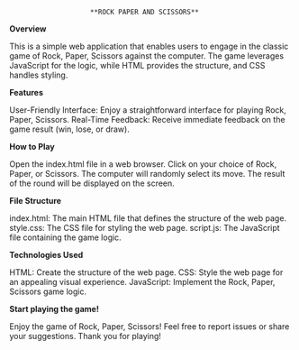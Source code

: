 						**ROCK PAPER AND SCISSORS**
      
**Overview**

This is a simple web application that enables users to engage in the classic game of Rock, Paper, Scissors against the computer. The game leverages JavaScript for the logic, while HTML provides the structure, and CSS handles styling.


**Features**

User-Friendly Interface: Enjoy a straightforward interface for playing Rock, Paper, Scissors.
Real-Time Feedback: Receive immediate feedback on the game result (win, lose, or draw).


**How to Play**

Open the index.html file in a web browser.
Click on your choice of Rock, Paper, or Scissors.
The computer will randomly select its move.
The result of the round will be displayed on the screen.


**File Structure**

index.html: The main HTML file that defines the structure of the web page.
style.css: The CSS file for styling the web page.
script.js: The JavaScript file containing the game logic.


**Technologies Used**

HTML: Create the structure of the web page.
CSS: Style the web page for an appealing visual experience.
JavaScript: Implement the Rock, Paper, Scissors game logic.


**Start playing the game!**

Enjoy the game of Rock, Paper, Scissors! Feel free to report issues or share your suggestions. Thank you for playing!
